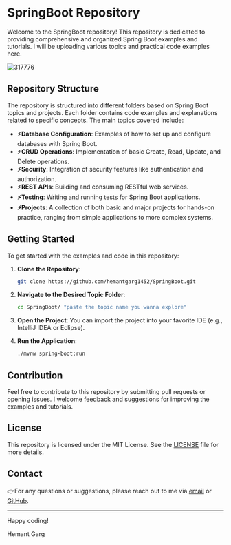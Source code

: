 # SpringBoot Repository

Welcome to the SpringBoot repository! This repository is dedicated to providing comprehensive and organized Spring Boot examples and tutorials. I will be uploading various topics and practical code examples here.

![317776](https://github.com/user-attachments/assets/fe571afc-0372-4137-a9cb-663f9aacaa1c)

## Repository Structure

The repository is structured into different folders based on Spring Boot topics and projects. Each folder contains code examples and explanations related to specific concepts. The main topics covered include:

- **⚡Database Configuration**: Examples of how to set up and configure databases with Spring Boot.
- **⚡CRUD Operations**: Implementation of basic Create, Read, Update, and Delete operations.
- **⚡Security**: Integration of security features like authentication and authorization.
- **⚡REST APIs**: Building and consuming RESTful web services.
- **⚡Testing**: Writing and running tests for Spring Boot applications.
- **⚡Projects**: A collection of both basic and major projects for hands-on practice, ranging from simple applications to more complex systems.

## Getting Started

To get started with the examples and code in this repository:

1. **Clone the Repository**:
    ```bash
    git clone https://github.com/hemantgarg1452/SpringBoot.git
    ```

2. **Navigate to the Desired Topic Folder**:
    ```bash
    cd SpringBoot/ "paste the topic name you wanna explore"
    ```

3. **Open the Project**: You can import the project into your favorite IDE (e.g., IntelliJ IDEA or Eclipse).

4. **Run the Application**:
    ```bash
    ./mvnw spring-boot:run
    ```

## Contribution

Feel free to contribute to this repository by submitting pull requests or opening issues. I welcome feedback and suggestions for improving the examples and tutorials.

## License

This repository is licensed under the MIT License. See the [LICENSE](LICENSE) file for more details.

## Contact

👉For any questions or suggestions, please reach out to me via [email](mailto:hemantgarg218@gmail.com) or [GitHub](https://github.com/hemantgarg1452).

---

Happy coding!

Hemant Garg
